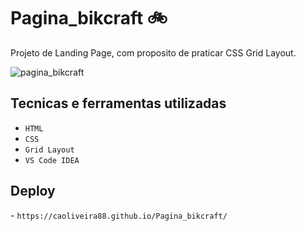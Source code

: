 # Pagina_bikcraft 🚲

Projeto de Landing Page, com proposito de praticar CSS Grid Layout.

 ![pagina_bikcraft](https://user-images.githubusercontent.com/85043558/155432752-a365e227-e408-4783-a713-27547d595234.jpg)

 
 ## Tecnicas e ferramentas utilizadas
 
- ``HTML``
- ``CSS``
- ``Grid Layout``
- ``VS Code IDEA``

## Deploy
<a>- ``https://caoliveira88.github.io/Pagina_bikcraft/``</a>
